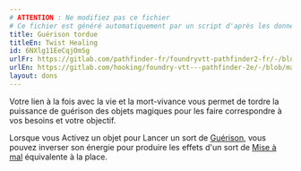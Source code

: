 ```yaml
---
# ATTENTION : Ne modifiez pas ce fichier
# Ce fichier est généré automatiquement par un script d'après les données du module Foundry VTT officiel et de sa traduction
title: Guérison tordue
titleEn: Twist Healing
id: 6NXlg11EeCqjOmSg
urlFr: https://gitlab.com/pathfinder-fr/foundryvtt-pathfinder2-fr/-/blob/master/data/feats/6NXlg11EeCqjOmSg.htm
urlEn: https://gitlab.com/hooking/foundry-vtt---pathfinder-2e/-/blob/master/packs/data/feats.db/twist-healing.json
layout: dons
---
```

Votre lien à la fois avec la vie et la mort-vivance vous permet de tordre la puissance de guérison des objets magiques pour les faire correspondre à vos besoins et votre objectif.

Lorsque vous Activez un objet pour Lancer un sort de [Guérison](../sorts/guérison.md), vous pouvez inverser son énergie pour produire les effets d'un sort de [Mise à mal](../sorts/mise-à-mal.md) équivalente à la place.
